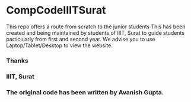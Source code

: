 # CompCodeIIITSurat
This repo offers a route from scratch to the junior students
This has been created and being maintained by students of IIIT, Surat to guide students particularly from first and second year.
We advise you to use Laptop/Tablet/Desktop to view the website.
### Thanks
### IIIT, Surat

### The original code has been written by Avanish Gupta.